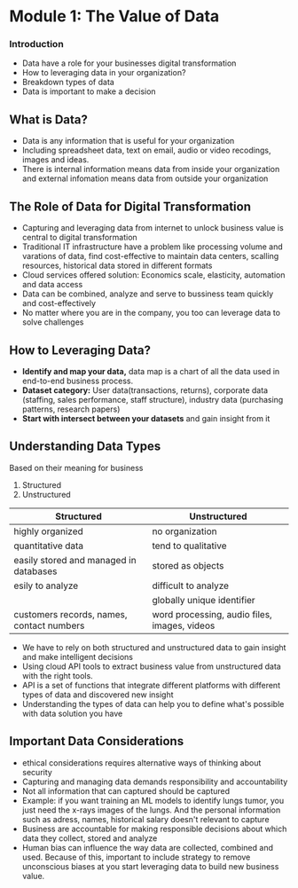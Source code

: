 # Module 1: The Value of Data
### Introduction
- Data have a role for your businesses digital transformation
- How to leveraging data in your organization?
- Breakdown types of data
- Data is important to make a decision

## What is Data?
- Data is any information that is useful for your organization
- Including spreadsheet data, text on email, audio or video recodings, images and ideas.
- There is internal information means data from inside your organization and external infomation means data from outside your organization

## The Role of Data for Digital Transformation
- Capturing and leveraging data from internet to unlock business value is central to digital transformation
- Traditional IT infrastructure have a problem like processing volume and varations of data, find cost-effective to maintain data centers, scalling resources, historical data stored in different formats
- Cloud services offered solution: Economics scale, elasticity, automation and data access
- Data can be combined, analyze and serve to bussiness team quickly and cost-effectively
- No matter where you are in the company, you too can leverage data to solve challenges

## How to Leveraging Data?
- **Identify and map your data,** data map is a chart of all the data used in end-to-end business process.
- **Dataset category:** User data(transactions, returns), corporate data (staffing, sales performance, staff structure), industry data (purchasing patterns, research papers)
- **Start with intersect between your datasets** and gain insight from it

## Understanding Data Types
Based on their meaning for business
1. Structured
2. Unstructured

| **Structured** | **Unstructured** |
| --- | --- |
| highly organized | no organization |
| quantitative data | tend to qualitative |
| easily stored and managed in databases | stored as objects |
| esily to analyze | difficult to analyze |
| | globally unique identifier |
| customers records, names, contact numbers | word processing, audio files, images, videos |

- We have to rely on both structured and unstructured data to gain insight and make intelligent decisions
- Using cloud API tools to extract business value from unstructured data with the right tools.
- API is a set of functions that integrate different platforms with different types of data and discovered new insight
- Understanding the types of data can help you to define what's possible with data solution you have 

## Important Data Considerations
- ethical considerations requires alternative ways of thinking about security
- Capturing and managing data demands responsibility and accountability
- Not all information that can captured should be captured
- Example: if you want training an ML models to identify lungs tumor, you just need the x-rays images of the lungs. And the personal information such as adress, names, historical salary doesn't relevant to capture
- Business are accountable for making responsible decisions about which data they collect, stored and analyze 
- Human bias can influence the way data are collected, combined and used. Because of this, important to include strategy to remove unconscious biases at you start leveraging data to build new business value.
